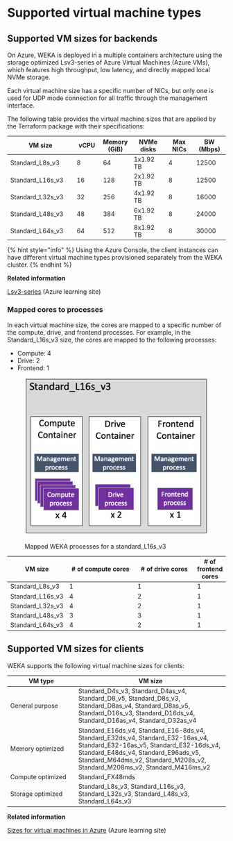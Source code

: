 # Supported virtual machine types

## Supported VM sizes for backends

On Azure, WEKA is deployed in a multiple containers architecture using the storage optimized Lsv3-series  of Azure Virtual Machines (Azure VMs), which features high throughput, low latency, and directly mapped local NVMe storage.

Each virtual machine size has a specific number of NICs, but only one is used for UDP mode connection for all traffic through the management interface.&#x20;

The following table provides the virtual machine sizes that are applied by the Terraform package with their specifications:

<table><thead><tr><th width="196.33333333333331">VM size</th><th width="76">vCPU</th><th>Memory (GiB)</th><th width="128">NVMe disks</th><th width="108">Max NICs</th><th width="100" data-type="number">BW (Mbps)</th></tr></thead><tbody><tr><td>Standard_L8s_v3</td><td>8</td><td>64</td><td>1x1.92 TB</td><td>4</td><td>12500</td></tr><tr><td>Standard_L16s_v3</td><td>16</td><td>128</td><td>2x1.92 TB</td><td>8</td><td>12500</td></tr><tr><td>Standard_L32s_v3</td><td>32</td><td>256</td><td>4x1.92 TB</td><td>8</td><td>16000</td></tr><tr><td>Standard_L48s_v3</td><td>48</td><td>384</td><td>6x1.92 TB</td><td>8</td><td>24000</td></tr><tr><td>Standard_L64s_v3</td><td>64</td><td>512</td><td>8x1.92 TB</td><td>8</td><td>30000</td></tr></tbody></table>

{% hint style="info" %}
Using the Azure Console, the client instances can have different virtual machine types provisioned separately from the WEKA cluster.
{% endhint %}

**Related information**

[Lsv3-series](https://learn.microsoft.com/en-us/azure/virtual-machines/lsv3-series) (Azure learning site)

### Mapped cores to processes

In each virtual machine size, the cores are mapped to a specific number of the compute, drive, and frontend processes. For example, in the Standard\_L16s\_v3 size, the cores are mapped to the following processes:

* Compute: 4
* Drive: 2
* Frontend: 1

<figure><img src="../../.gitbook/assets/azure_lvs16.png" alt=""><figcaption><p>Mapped WEKA processes for a standard_L16s_v3</p></figcaption></figure>

<table><thead><tr><th>VM size</th><th width="180"># of compute cores</th><th width="161"># of drive cores</th><th># of frontend cores</th></tr></thead><tbody><tr><td>Standard_L8s_v3</td><td>1</td><td>1</td><td>1</td></tr><tr><td>Standard_L16s_v3</td><td>4</td><td>2</td><td>1</td></tr><tr><td>Standard_L32s_v3</td><td>4</td><td>2</td><td>1</td></tr><tr><td>Standard_L48s_v3</td><td>3</td><td>3</td><td>1</td></tr><tr><td>Standard_L64s_v3</td><td>4</td><td>2</td><td>1</td></tr></tbody></table>

## Supported VM sizes for clients

WEKA supports the following virtual machine sizes for clients:

<table><thead><tr><th width="143">VM type</th><th>VM size</th></tr></thead><tbody><tr><td>General purpose</td><td>Standard_D4s_v3, Standard_D4as_v4, Standard_D8_v5, Standard_D8s_v3, Standard_D8as_v4, Standard_D8as_v5, Standard_D16s_v3, Standard_D16ds_v4, Standard_D16as_v4, Standard_D32as_v4</td></tr><tr><td>Memory optimized</td><td>Standard_E16ds_v4, Standard_E16-8ds_v4, Standard_E32ds_v4, Standard_E32-16as_v4, Standard_E32-16as_v5, Standard_E32-16ds_v4, Standard_E48ds_v4, Standard_E96ads_v5, Standard_M64dms_v2, Standard_M208s_v2, Standard_M208ms_v2, Standard_M416ms_v2</td></tr><tr><td>Compute optimized</td><td>Standard_FX48mds</td></tr><tr><td>Storage optimized</td><td>Standard_L8s_v3, Standard_L16s_v3, Standard_L32s_v3, Standard_L48s_v3, Standard_L64s_v3</td></tr></tbody></table>



**Related information**

[Sizes for virtual machines in Azure](https://learn.microsoft.com/en-us/azure/virtual-machines/sizes) (Azure learning site)
